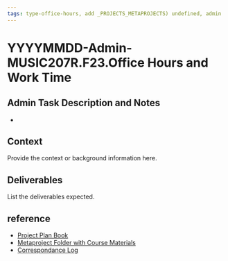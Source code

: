 ```yaml
---
tags: type-office-hours, add _PROJECTS_METAPROJECTS) undefined, admin
---
```


# YYYYMMDD-Admin-MUSIC207R.F23.Office Hours and Work Time

## Admin Task Description and Notes
* 

## Context
Provide the context or background information here.

## Deliverables
List the deliverables expected.


## reference
* [Project Plan Book](https://hackmd.io/@ll-23-24/rJISlWHA3)
* [Metaproject Folder with Course Materials](https://drive.google.com/drive/folders/18aidMt8hgpy_9TEMh0WCbgH5rjgXgZX9?usp=drive_link)
* [Correspondance Log](https://drive.google.com/drive/folders/1Qk58rvCENAuh3V5UQCZ0Na0c6P2NhIDx?usp=drive_link)

